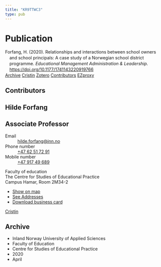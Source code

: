 ```yaml
---
title: "KR9TTWC3"
type: pub
---
```

<h1>Publication</h1>
<article id="csl-bib-container-KR9TTWC3" class="csl-bib-container">
  <div class="csl-bib-body" style="line-height: 1.35; padding-left: 1em; text-indent:-1em;">
  <div class="csl-entry">Forfang, H. (2020). Relationships and interactions between school owners and school principals: A case study of a Norwegian school district programme. <i>Educational Management Administration &amp; Leadership</i>. <a href="https://doi.org/10.1177/1741143220919766">https://doi.org/10.1177/1741143220919766</a></div>
</div>
  <div class="csl-bib-buttons">
    <a href="#taxonomy-article-KR9TTWC3" class="csl-bib-button">Archive</a>
    <a href alt="Cristin URL" class="csl-bib-button">Cristin</a>
    <a href alt="Zotero URL" class="csl-bib-button">Zotero</a>
    <a href="#contributors-article-KR9TTWC3" class="csl-bib-button">Contributors</a>
    <a href="http://ezproxy.inn.no/login?url=https://doi.org/10.1177/1741143220919766" class="csl-bib-button">EZproxy</a>
  </div>
  <div id="csl-bib-meta-container-KR9TTWC3"></div>
</article>
<div id="csl-bib-meta-KR9TTWC3" class="csl-bib-meta">
  <article id="contributors-article-KR9TTWC3" class="contributors-article">
    <h1>Contributors</h1>
    <div class="personas">
<div class="vrtx-hinn-person-card">
<div class="photo">
<i class="lar la-user-circle missing-person"></i>
</div>
<div class="info">
<hgroup><h1>Hilde Forfang</h1>
<h2>Associate Professor</h2>
</hgroup><dl>
<dt>Email</dt>
<dd>
<a href="mailto:hilde.forfang@inn.no">hilde.forfang@inn.no</a>
</dd>
<dt>Phone number</dt>
<dd><a href="tel:+4762517291">
+47 62 51 72 91
</a></dd>
<dt>Mobile number</dt>
<dd><a href="tel:+4791749689">
+47 917 49 689
</a></dd>
</dl>
<p>
Faculty of education<br>
The Centre for Studies of Educational Practice<br>
Campus Hamar,
Room 2M34-2
</p>
<ul class="vrtx-hinn-links">
<li><a href="https://www.google.com/maps?q=60.79582,11.07304">Show on map</a></li>
<li><a href="https://www.inn.no/english/find-an-employee/hilde-forfang.html#vrtx-hinn-addresses">See Addresses</a></li>
<li><a href="https://www.inn.no/english/find-an-employee/hilde-forfang.html?vrtx=vcf">Download business card</a></li>
</ul>
</div>
</div>
<a href="https://app.cristin.no/persons/show.jsf?id=623969" alt="Cristin URL" class="personas-cristin">Cristin</a>
</div>
  </article>
  <article id="taxonomy-article-KR9TTWC3" class="taxonomy-article">
    <h1>Archive</h1>
    <ul>
      <li>Inland Norway University of Applied Sciences</li>
      <li>Faculty of Education</li>
      <li>Centre for Studies of Educational Practice</li>
      <li>2020</li>
      <li>April</li>
    </ul>
  </article>
</div>

